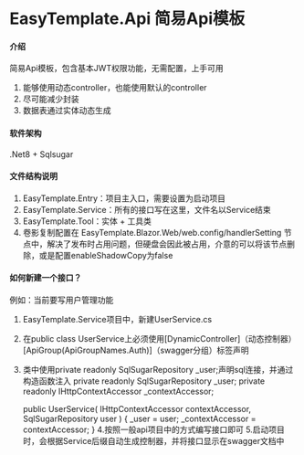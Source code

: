 # EasyTemplate.Api 简易Api模板

#### 介绍

简易Api模板，包含基本JWT权限功能，无需配置，上手可用
1.  能够使用动态controller，也能使用默认的controller
2.  尽可能减少封装
3.  数据表通过实体动态生成

#### 软件架构

.Net8 + Sqlsugar

#### 文件结构说明

1.  EasyTemplate.Entry：项目主入口，需要设置为启动项目
2.  EasyTemplate.Service：所有的接口写在这里，文件名以Service结束
3.  EasyTemplate.Tool：实体 + 工具类
4.  卷影复制配置在 EasyTemplate.Blazor.Web/web.config/handlerSetting 节点中，解决了发布时占用问题，但硬盘会因此被占用，介意的可以将该节点删除，或是配置enableShadowCopy为false

#### 如何新建一个接口？

例如：当前要写用户管理功能
1.  EasyTemplate.Service项目中，新建UserService.cs
2.  在public class UserService上必须使用[DynamicController]（动态控制器）[ApiGroup(ApiGroupNames.Auth)]（swagger分组）标签声明
3.  类中使用private readonly SqlSugarRepository<SystemUser> _user;声明sql连接，并通过构造函数注入
    private readonly SqlSugarRepository<SystemUser> _user;
    private readonly IHttpContextAccessor _contextAccessor;

    public UserService(
        IHttpContextAccessor contextAccessor,
        SqlSugarRepository<SystemUser> user
        )
    {
        _user = user;
        _contextAccessor = contextAccessor;
    }
4.按照一般api项目中的方式编写接口即可
5.启动项目时，会根据Service后缀自动生成控制器，并将接口显示在swagger文档中

